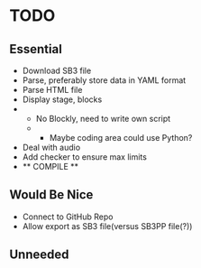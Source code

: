 # TODO

## Essential
* Download SB3 file
* Parse, preferably store data in YAML format
* Parse HTML file
* Display stage, blocks
* * No Blockly, need to write own script
  *  * Maybe coding area could use Python?
* Deal with audio
* Add checker to ensure max limits
* ** COMPILE **

## Would Be Nice

* Connect to GitHub Repo
* Allow export as SB3 file(versus SB3PP file(?))

## Unneeded